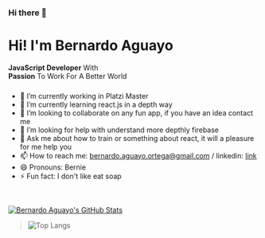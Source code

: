 ### Hi there 👋
# Hi! I'm  Bernardo Aguayo  
**JavaScript  Developer**  With  
**Passion**  To Work For A Better World
<!--
**BernardoAguayoOrtega/BernardoAguayoOrtega** is a ✨ _special_ ✨ repository because its `README.md` (this file) appears on your GitHub profile.
-->

###
- 🔭 I’m currently working in Platzi Master
- 🌱 I’m currently learning react.js in a depth way
- 👯 I’m looking to collaborate on any fun app, if you have an idea contact me
- 🤔 I’m looking for help with understand more depthly firebase
- 💬 Ask me about how to train or something about react, it will a pleasure for me help you
- 📫 How to reach me: bernardo.aguayo.ortega@gmail.com / linkedin: [link](https://www.linkedin.com/in/bernardo-aguayo/)
- 😄 Pronouns: Bernie
- ⚡ Fun fact: I don't like eat soap

<br/>

[![Bernardo Aguayo's GitHub Stats](https://github-readme-stats.vercel.app/api?username=BernardoAguayoOrtega&show_icons=true)](https://github.com/BernardoAguayoOrtega)

>![Top Langs](https://github-readme-stats.vercel.app/api/top-langs/?username=BernardoAguayoOrtega&theme=radical)
